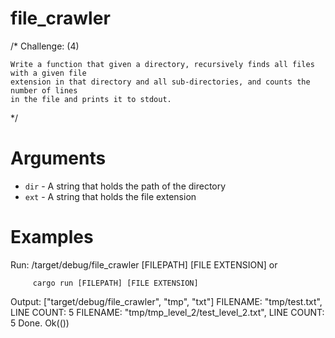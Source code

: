 # file_crawler
/* Challenge:
(4)


    Write a function that given a directory, recursively finds all files with a given file
    extension in that directory and all sub-directories, and counts the number of lines
    in the file and prints it to stdout.
*/

# Arguments
 * `dir` - A string that holds the path of the directory
 * `ext` - A string that holds the file extension

# Examples

Run:
         /target/debug/file_crawler [FILEPATH] [FILE EXTENSION]
     or

         cargo run [FILEPATH] [FILE EXTENSION]

Output:
     ["target/debug/file_crawler", "tmp", "txt"]
     FILENAME: "tmp/test.txt", LINE COUNT: 5
     FILENAME: "tmp/tmp_level_2/test_level_2.txt", LINE COUNT: 5
     Done. Ok(())
